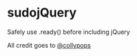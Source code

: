 # sudojQuery

Safely use .ready() before including jQuery

All credit goes to [@collypops](https://twitter.com/collypops)

